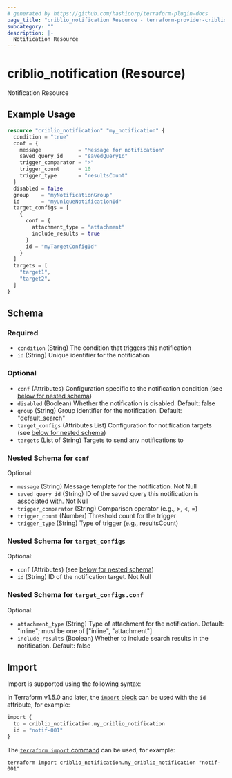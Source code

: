 ```yaml
---
# generated by https://github.com/hashicorp/terraform-plugin-docs
page_title: "criblio_notification Resource - terraform-provider-criblio"
subcategory: ""
description: |-
  Notification Resource
---
```


# criblio_notification (Resource)

Notification Resource

## Example Usage

```terraform
resource "criblio_notification" "my_notification" {
  condition = "true"
  conf = {
    message            = "Message for notification"
    saved_query_id     = "savedQueryId"
    trigger_comparator = ">"
    trigger_count      = 10
    trigger_type       = "resultsCount"
  }
  disabled = false
  group    = "myNotificationGroup"
  id       = "myUniqueNotificationId"
  target_configs = [
    {
      conf = {
        attachment_type = "attachment"
        include_results = true
      }
      id = "myTargetConfigId"
    }
  ]
  targets = [
    "target1",
    "target2",
  ]
}
```

<!-- schema generated by tfplugindocs -->
## Schema

### Required

- `condition` (String) The condition that triggers this notification
- `id` (String) Unique identifier for the notification

### Optional

- `conf` (Attributes) Configuration specific to the notification condition (see [below for nested schema](#nestedatt--conf))
- `disabled` (Boolean) Whether the notification is disabled. Default: false
- `group` (String) Group identifier for the notification. Default: "default_search"
- `target_configs` (Attributes List) Configuration for notification targets (see [below for nested schema](#nestedatt--target_configs))
- `targets` (List of String) Targets to send any notifications to

<a id="nestedatt--conf"></a>
### Nested Schema for `conf`

Optional:

- `message` (String) Message template for the notification. Not Null
- `saved_query_id` (String) ID of the saved query this notification is associated with. Not Null
- `trigger_comparator` (String) Comparison operator (e.g., >, <, =)
- `trigger_count` (Number) Threshold count for the trigger
- `trigger_type` (String) Type of trigger (e.g., resultsCount)


<a id="nestedatt--target_configs"></a>
### Nested Schema for `target_configs`

Optional:

- `conf` (Attributes) (see [below for nested schema](#nestedatt--target_configs--conf))
- `id` (String) ID of the notification target. Not Null

<a id="nestedatt--target_configs--conf"></a>
### Nested Schema for `target_configs.conf`

Optional:

- `attachment_type` (String) Type of attachment for the notification. Default: "inline"; must be one of ["inline", "attachment"]
- `include_results` (Boolean) Whether to include search results in the notification. Default: false

## Import

Import is supported using the following syntax:

In Terraform v1.5.0 and later, the [`import` block](https://developer.hashicorp.com/terraform/language/import) can be used with the `id` attribute, for example:

```terraform
import {
  to = criblio_notification.my_criblio_notification
  id = "notif-001"
}
```

The [`terraform import` command](https://developer.hashicorp.com/terraform/cli/commands/import) can be used, for example:

```shell
terraform import criblio_notification.my_criblio_notification "notif-001"
```
